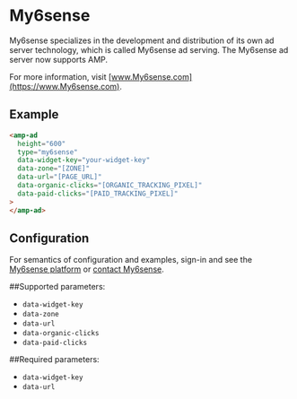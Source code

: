 <!---
Copyright 2015 The AMP HTML Authors. All Rights Reserved.

Licensed under the Apache License, Version 2.0 (the "License");
you may not use this file except in compliance with the License.
You may obtain a copy of the License at

      http://www.apache.org/licenses/LICENSE-2.0

Unless required by applicable law or agreed to in writing, software
distributed under the License is distributed on an "AS-IS" BASIS,
WITHOUT WARRANTIES OR CONDITIONS OF ANY KIND, either express or implied.
See the License for the specific language governing permissions and
limitations under the License.
-->

# My6sense

My6sense specializes in the development and distribution of its own ad server technology, which is called My6sense ad serving. The My6sense ad server now supports AMP.

For more information, visit [www.My6sense.com](https://www.My6sense.com).

## Example

```html
<amp-ad
  height="600"
  type="my6sense"
  data-widget-key="your-widget-key"
  data-zone="[ZONE]"
  data-url="[PAGE_URL]"
  data-organic-clicks="[ORGANIC_TRACKING_PIXEL]"
  data-paid-clicks="[PAID_TRACKING_PIXEL]"
>
</amp-ad>
```

## Configuration

For semantics of configuration and examples, sign-in and see the [My6sense platform](https://my6sense.com/platform/) or [contact My6sense](https://my6sense.com/contact/).

##Supported parameters:

- `data-widget-key`
- `data-zone`
- `data-url`
- `data-organic-clicks`
- `data-paid-clicks`

##Required parameters:

- `data-widget-key`
- `data-url`
